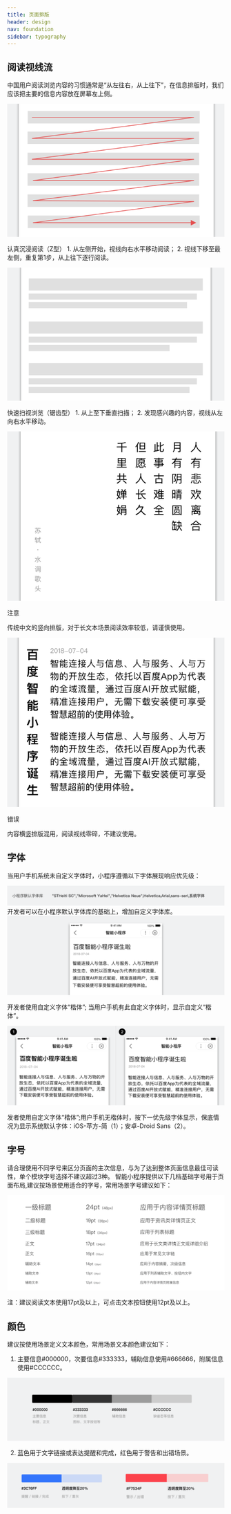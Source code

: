 ```yaml
---
title: 页面排版
header: design
nav: foundation
sidebar: typography
---
```


## 阅读视线流
中国用户阅读浏览内容的习惯通常是“从左往右，从上往下”，在信息排版时，我们应该把主要的信息内容放在屏幕左上侧。
<div class="m-doc-custom-examples">
	<div class="m-doc-custom-examples-correct">
		<img src="../../../img/design/foundation/typography/1-1.png">
		<p class="m-doc-custom-examples-text">认真沉浸阅读（Z型）
1. 从左侧开始，视线向右水平移动阅读；
2. 视线下移至最左侧，重复第1步，从上往下逐行阅读。</p>
	</div>
	<div class="m-doc-custom-examples-correct">
		<img src="../../../img/design/foundation/typography/1-2.png">
		<p class="m-doc-custom-examples-text">快速扫视浏览（锯齿型）
1. 从上至下垂直扫描；
2. 发现感兴趣的内容，视线从左向右水平移动。</p>
	</div>
</div>

<div class="m-doc-custom-examples">
	<div class="m-doc-custom-examples-warning">
		<img src="../../../img/design/foundation/typography/2-1.png">
		<p class="m-doc-custom-examples-title">注意</p><p class="m-doc-custom-examples-text">传统中文的竖向排版，对于长文本场景阅读效率较低，请谨慎使用。</p>
	</div>
	<div class="m-doc-custom-examples-error ">
		<img src="../../../img/design/foundation/typography/2-2.png">
		<p class="m-doc-custom-examples-title">错误</p><p class="m-doc-custom-examples-text">内容横竖排版混用，阅读视线零碎，不建议使用。</p>
	</div>
</div>


## 字体
当用户手机系统未自定义字体时，小程序遵循以下字体展现响应优先级：
<div class="m-doc-custom-examples">
	<div class="m-doc-custom-examples-correct">
		<img src="../../../img/design/foundation/typography/3.png">
	</div>
</div>
开发者可以在小程序默认字体库的基础上，增加自定义字体库。

<div class="m-doc-custom-examples">
	<div class="m-doc-custom-examples-correct">
		<img src="../../../img/design/foundation/typography/4.png">
		<p class="m-doc-custom-examples-text">开发者使用自定义字体“楷体”; 当用户手机有此自定义字体时，显示自定义“楷体”。</p>
	</div>
</div>
<div class="m-doc-custom-examples">
	<div class="m-doc-custom-examples--correct">
		<img src="../../../img/design/foundation/typography/5.png">
		<p class="m-doc-custom-examples-text">发者使用自定义字体“楷体”;用户手机无楷体时，按下一优先级字体显示，保底情况为显示系统默认字体：iOS-苹方-简（1）；安卓-Droid Sans（2）。 </p>
	</div>
</div>

## 字号
请合理使用不同字号来区分页面的主次信息，与为了达到整体页面信息最佳可读性，单个模块字号选择不建议超过3种。
智能小程序提供以下几档基础字号用于页面布局,建议按场景使用适合的字号，常用场景字号建议如下：
<div class="m-doc-custom-examples">
	<div class="m-doc-custom-examples-correct">
		<img src="../../../img/design/foundation/typography/6.png"><p class="m-doc-custom-examples-text">注：建议阅读文本使用17pt及以上，可点击文本按钮使用12pt及以上。</p></div>
</div>


## 颜色
建议按使用场景定义文本颜色，常用场景文本颜色建议如下：
1. 主要信息#000000，次要信息#333333，辅助信息使用#666666，附属信息使用#CCCCCC。

<div class="m-doc-custom-examples"><div class="m-doc-custom-examples-correct">
		<img src="../../../img/design/foundation/typography/7.png"></div>
</div>

2. 蓝色用于文字链接或表达提醒和完成，红色用于警告和出错场景。

<div class="m-doc-custom-examples"><div class="m-doc-custom-examples-correct">
		<img src="../../../img/design/foundation/typography/8.png">
</div></div>